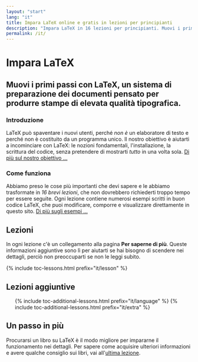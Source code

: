 ```yaml
---
layout: "start"
lang: "it"
title: Impara LaTeX online e gratis in lezioni per principianti
description: "Impara LaTeX in 16 lezioni per principianti. Muovi i primi passi con LaTeX, un sistema di preparazione dei documenti pensato per produrre stampe di elevata qualità tipografica."
permalink: /it/
---
```


# Impara LaTeX

<h2 class="heading__introduction">Muovi i primi passi con LaTeX, un sistema di preparazione dei documenti pensato per produrre stampe di elevata qualità tipografica.</h2>

<div
  class="text-columns">
  <section>
    <h3 class="text-columns__heading">Introduzione</h3>
    <p>LaTeX può spaventare i nuovi utenti, perché <em>non è</em> un elaboratore di testo 
    e perché non è costituito da un programma unico. Il nostro obiettivo è aiutarti a incominciare 
    con LaTeX: le nozioni fondamentali, l'installazione, la scrittura del codice, senza 
    pretendere di mostrarti <em>tutto</em> in una volta sola. <a href="./mission">Di più sul nostro obiettivo &hellip;</a></p>
  </section>
  <section>
    <h3 class="text-columns__heading">Come funziona</h3>
      <p>Abbiamo preso le cose più importanti che devi sapere e le abbiamo trasformate in <em>16 brevi lezioni</em>, che non dovrebbero richiederti troppo tempo per essere seguite. Ogni lezione contiene numerosi esempi scritti in buon codice LaTeX, che puoi modificare, comporre e visualizzare direttamente in questo sito. <a href="./help#examples">Di più sugli esempi &hellip;</a></p>
  </section>
</div>

<h2 class="heading__toc" id="toc">Lezioni</h2>

<p class="paragraph__toc">In ogni lezione c'è un collegamento alla pagina <b>Per saperne di più</b>. Queste informazioni aggiuntive sono lì per aiutarti se hai bisogno di scendere nei dettagli, perciò non preoccuparti se non le leggi subito.</p>

{% include toc-lessons.html prefix="it/lesson" %}

<h2 class="heading__toc">Lezioni aggiuntive</h2>
<ul class="lessons-toc">
  {% include toc-additional-lessons.html prefix="it/language" %}
  {% include toc-additional-lessons.html prefix="it/extra" %}
</ul>

## Un passo in più

Procurarsi un libro su LaTeX è il modo migliore per impararne il funzionamento nei dettagli. Per sapere come acquisire ulteriori informazioni e avere qualche consiglio sui libri, vai all'[ultima lezione](./lesson-16).

